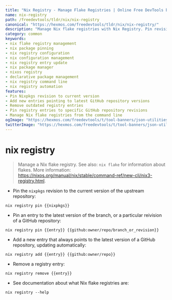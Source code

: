 ```yaml
---
title: "Nix Registry - Manage Flake Registries | Online Free DevTools by Hexmos"
name: nix-registry
path: /freedevtools/tldr/nix/nix-registry
canonical: "https://hexmos.com/freedevtools/tldr/nix/nix-registry/"
description: "Manage Nix flake registries with Nix Registry. Pin revisions, add entries, and remove outdated configurations. Free online tool, no registration required."
category: common
keywords:
- nix flake registry management
- nix package pinning
- nix registry configuration
- nix configuration management
- nix registry entry update
- nix package manager
- nixos registry
- declarative package management
- nix registry command line
- nix registry automation
features:
- Pin Nixpkgs revision to current version
- Add new entries pointing to latest GitHub repository versions
- Remove outdated registry entries
- Pin registry entries to specific GitHub repository revisions
- Manage Nix flake registries from the command line
ogImage: "https://hexmos.com/freedevtools/t/tool-banners/json-utilities-banner.png"
twitterImage: "https://hexmos.com/freedevtools/t/tool-banners/json-utilities-banner.png"
---
```


# nix registry

> Manage a Nix flake registry.
> See also: `nix flake` for information about flakes.
> More information: <https://nixos.org/manual/nix/stable/command-ref/new-cli/nix3-registry.html>.

- Pin the `nixpkgs` revision to the current version of the upstream repository:

`nix registry pin {{nixpkgs}}`

- Pin an entry to the latest version of the branch, or a particular reivision of a GitHub repository:

`nix registry pin {{entry}} {{github:owner/repo/branch_or_revision}}`

- Add a new entry that always points to the latest version of a GitHub repository, updating automatically:

`nix registry add {{entry}} {{github:owner/repo}}`

- Remove a registry entry:

`nix registry remove {{entry}}`

- See documentation about what Nix flake registries are:

`nix registry --help`
